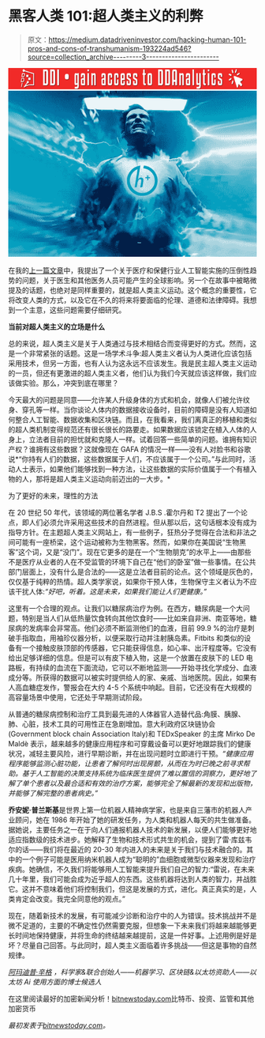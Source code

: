 # 黑客人类 101:超人类主义的利弊

> 原文：<https://medium.datadriveninvestor.com/hacking-human-101-pros-and-cons-of-transhumanism-193224ad546?source=collection_archive---------3----------------------->

[![](img/d7856ac4ef21a6c1f32ee29a6f790434.png)](http://www.track.datadriveninvestor.com/181206BRed)![](img/64f666894ccb2f432fa79cdbdbbde833.png)

在我的[上一篇文章](https://bitnewstoday.com/news/artificial-intelligence-to-eliminate-the-doctors-as-class/)中，我提出了一个关于医疗和保健行业人工智能实施的压倒性趋势的问题，关于医生和其他医务人员可能产生的全球影响。另一个在故事中被略微提及的话题，也绝对是同样重要的，就是超人类主义运动。这个概念的重要性，它将改变人类的方式，以及它在不久的将来将要面临的伦理、道德和法律障碍。我想到一个主意，这些问题需要仔细研究。

**当前对超人类主义的立场是什么**

总的来说，超人类主义是关于人类通过与技术相结合而变得更好的方式。然而，这是一个非常紧张的话题。这是一场学术斗争:超人类主义者认为人类进化应该包括采用技术，但另一方面，也有人认为这永远不应该发生。我是民主超人类主义运动的一员，但还有更激进的超人类主义者，他们认为我们今天就应该这样做，我们应该做实验。那么，冲突到底在哪里？

今天最大的问题是同意——允许某人升级身体的方式和机会，就像人们被允许纹身、穿孔等一样。当你谈论人体内的数据接收设备时，目前的障碍是没有人知道如何整合人工智能、数据收集和区块链。而且，在我看来，我们离真正的移植和类似的超人类机制变得规范还有很长很长的路要走。如果数据应该锁定在植入人体的人身上，立法者目前的担忧就和克隆人一样。试着回答一些简单的问题。谁拥有知识产权？谁拥有这些数据？这就像现在 GAFA 的情况一样——没有人对脸书和谷歌说*“你持有人们的数据，这些数据属于人们，不应该属于一个公司。”与此同时，活动人士表示，如果他们能够找到一种方法，让这些数据的实际价值属于一个有植入物的人，那将是超人类主义运动向前迈出的一大步。*

为了更好的未来，理性的方法

在 20 世纪 50 年代，该领域的两位著名学者 J.B.S .霍尔丹和 T2 提出了一个论点，即人们必须允许采用这些技术的自然进程。但从那以后，这句话根本没有成为指导方针。在主题超人类主义网站上，有一些例子，狂热分子觉得在合法和非法之间可能有一座桥梁，这个运动被称为生物黑客。然而，如果你在美国说“生物黑客”这个词，又是“没门”。现在它更多的是在一个“生物朋克”的水平上——由那些不是医疗从业者的人在不受监管的环境下自己在“他们的卧室”做一些事情。在公共部门层面上，没有什么是合法的——这是立法者目前的论点。这个领域是灰色的，仅仅基于纯粹的热情。超人类学家说，如果你干预人体，生物保守主义者认为不应该干扰人体:*“好吧，听着。这是未来，如果我们能让人们更健康。”*

这里有一个合理的观点。让我们以糖尿病治疗为例。在西方，糖尿病是一个大问题，特别是当人们从低热量饮食转向其他饮食时——比如来自非洲、南亚等地，糖尿病的发病率会非常高。他们必须不断监测他们的血液，目前 99.9 %的治疗是刺破手指取血，用袖珍仪器分析，以便采取行动并注射胰岛素。Fitbits 和类似的设备有一个接触皮肤顶部的传感器，它只能获得信息，如心率、出汗程度等。它没有给出足够详细的信息。但是可以有皮下植入物，这是一个放置在皮肤下的 LED 电路板，有持续的血流在下面流动，它可以不断地监测——开始寻找化学成分、血液成分等。所获得的数据可以被实时提供给人的家、亲戚、当地医院。因此，如果有人高血糖症发作，警报会在大约 4-5 个系统中响起。目前，它还没有在大规模的高容量场景中使用，它还处于早期测试阶段。

从普通的糖尿病控制和治疗工具到最先进的人体器官人造替代品:角膜、胰腺、肺、心脏，技术工具的可用性正在急剧增加。意大利政府区块链协会(Government block chain Association Italy)和 TEDxSpeaker 的主席 Mirko De Maldè 表示，越来越多的健康应用程序和可穿戴设备可以更好地跟踪我们的健康状况，减轻主要风险，进行早期诊断，并在出现问题时立即进行干预。*“健康应用程序能够监测心脏功能，让患者了解何时出现房颤，从而在为时已晚之前寻求帮助。基于人工智能的决策支持系统为临床医生提供了难以置信的洞察力，更好地了解了单个患者以及最合适和有效的治疗方案，能够完全了解最新的发现和出版物，并能够了解完整的患者病史。”*

**乔安妮·普兰斯基**是世界上第一位机器人精神病学家，也是来自三藩市的机器人产业顾问，她在 1986 年开始了她的研发任务，为人类和机器人每天的共生做准备。据她说，主要任务之一在于向人们通报机器人技术的新发展，以便人们能够更好地适应指数级的技术进步。她解释了生物和技术形式共生的机会，提到了雷·库兹韦尔的话——我们将在最近的 20-30 年内进入的未来是关于我们与技术融合的。其中的一个例子可能是医用纳米机器人成为“聪明的”血细胞或微型仪器来发现和治疗疾病。她确信，不久我们将能够用人工智能来提升我们自己的智力:“雷说，在未来几十年里，我们可能会成为近乎超人的东西。这些机器将达到人类的智力，并战胜它。这并不意味着他们将控制我们，但这是发展的方式，进化。真正真实的是，人类肯定会改变。我完全同意他的观点。”

现在，随着新技术的发展，有可能减少诊断和治疗中的人为错误。技术挑战并不是微不足道的，主要的不确定性仍然需要克服，但想象一下未来我们将越来越能够更长时间地保持健康，并将生命的终结越来越提前，这是一件好事。上述用例是好是坏？尽量自己回答。与此同时，超人类主义面临着许多挑战——但这是事物的自然规律。

[*阿玛迪普·辛格*](https://www.linkedin.com/in/amardeepsinghnhs/) *，科学家&联合创始人——机器学习、区块链&以太坊资助人——以太坊 Ai 使用方面的博士候选人*

在这里阅读最好的加密新闻分析！[bitnewstoday.com](https://bitnewstoday.com/)比特币、投资、监管和其他加密货币

*最初发表于*[*bitnewstoday.com*](https://bitnewstoday.com/news/hacking-human-101-pros-and-cons-of-transhumanism/)*。*
